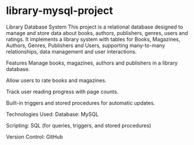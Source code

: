 # library-mysql-project
Library Database System
This project is a relational database designed to manage and store data about books, authors, publishers, genres, users and ratings. It implements a library system with tables for Books, Magazines, Authors, Genres, Publishers and Users, supporting many-to-many relationships, data management and user interactions.

Features
Manage books, magazines, authors and publishers in a library database.

Allow users to rate books and magazines.

Track user reading progress with page counts.

Built-in triggers and stored procedures for automatic updates.

Technologies Used:
Database: MySQL

Scripting: SQL (for queries, triggers, and stored procedures)

Version Control: GitHub
